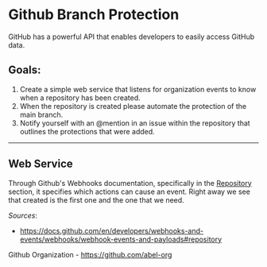 # Github Branch Protection

GitHub has a powerful API that enables developers to easily access GitHub data.

## Goals:
1) Create a simple web service that listens for organization events to know when a repository has been created.
2) When the repository is created please automate the protection of the main branch.
3) Notify yourself with an @mention in an issue within the repository that outlines the protections that were added.

----------------------

## Web Service
Through Github's Webhooks documentation, specifically in the [Repository](https://docs.github.com/en/developers/webhooks-and-events/webhooks/webhook-events-and-payloads#repository) section, it specifies which actions can cause an event. Right away we see that created is the first one and the one that we need. 













*Sources*:
  * https://docs.github.com/en/developers/webhooks-and-events/webhooks/webhook-events-and-payloads#repository

Github Organization - https://github.com/abel-org

